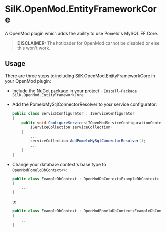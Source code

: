 # SilK.OpenMod.EntityFrameworkCore
A OpenMod plugin which adds the ability to use Pomelo's MySQL EF Core.

> **DISCLAIMER:** The hotloader for OpenMod cannot be disabled or else this won't work.

## Usage

There are three steps to including SilK.OpenMod.EntityFrameworkCore in your OpenMod plugin:

- Include the NuGet package in your project - `Install-Package SilK.OpenMod.EntityFrameworkCore`

- Add the PomeloMySqlConnectorResolver to your service configurator:
  ```cs
  public class ServiceConfigurator : IServiceConfigurator
  {
      public void ConfigureServices(IOpenModServiceConfigurationContext openModStartupContext,
          IServiceCollection serviceCollection)
      {
          ...
          serviceCollection.AddPomeloMySqlConnectorResolver();
          ...
      }
  }
  ```

- Change your database context's base type to `OpenModPomeloDbContext<>`:
  ```cs
  public class ExampleDbContext : OpenModDbContext<ExampleDbContext>
  {
      ...
  }
  ```
  to
  ```cs
  public class ExampleDbContext : OpenModPomeloDbContext<ExampleDbContext>
  {
      ...
  }
  ```
